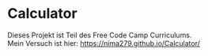 # Calculator
Dieses Projekt ist Teil des Free Code Camp Curriculums. 
</br> Mein Versuch ist hier: https://nima279.github.io/Calculator/
